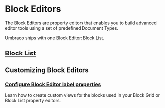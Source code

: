 # Block Editors

The Block Editors are property editors that enables you to build advanced editor tools using a set of predefined Document Types.

Umbraco ships with one Block Editor: Block List.

## [Block List](Block-List-Editor/)

## Customizing Block Editors

### [Configure Block Editor label properties](label-property-configuration.md)

Learn how to create custom views for the blocks used in your Block Grid or Block List property editors.
